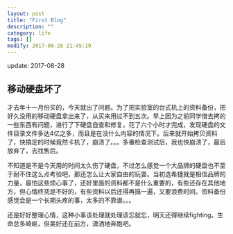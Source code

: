```yaml
---
layout: post
title: "First Blog"
description: ""
category: life
tags: []
modify: 2017-08-28 21:45:19
---
```


update: 2017-08-28


## 移动硬盘坏了

才去年十一月份买的，今天就出了问题。为了把实验室的台式机上的资料备份，把好久没用的移动硬盘拿出来了，从买来用过不到五次。早上因为之前同学借去拷的一些东西有问题，进行了下硬盘自查和修复，花了六个小时才完成，发现硬盘的文件目录文件多达4亿之多，而且是在没什么内容的情况下。后来就开始拷贝资料了，快搞定的时候竟然卡机了，崩溃了。。。多番检查测试后，我也快崩溃了，最后放弃了，去找售后。

不知道是不是今天用的时间太久伤了硬盘，不过怎么感觉一个大品牌的硬盘也不至于耐不住这么点考验吧，那还怎么让大家自由的玩耍。当初选希捷就是相信品牌的力量，最怕这些烦心事了，还好里面的资料都不是什么重要的，有些还存在其他地方，但心情终究是不好的，有些资料以后还得再搞一遍，又要浪费时间。资料备份感觉会是一个长期头疼的事，太多的不靠谱。。。

还是好好整理心情，这种小事该处理就处理该忘就忘，明天还得继续fighting。生命总多崎岖，但美好还在前方，潇洒地奔跑吧。
